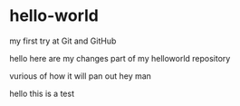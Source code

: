 # hello-world
my first try at Git and GitHub

hello here are my changes  part of my helloworld repository

vurious of how it will pan out hey man


hello this is a test
